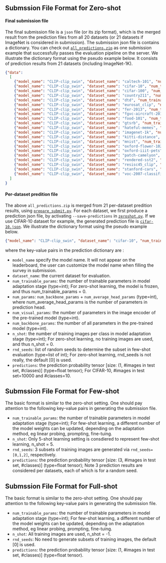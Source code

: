
## Submssion File Format for Zero-shot

#### Final submission file
The final submission file is a ``json`` file (or its zip format), which is the merged result from the prediction files from all 20 datasets (or 21 datasets if ImageNet is considered in submission). The submission json file is contains a dictionary. You can check out [``all_predictions.zip``](https://cvinthewildeus.blob.core.windows.net/datasets/submission_files/all_predictions_klite_gpt3.zip) as one submission example that successfully passes the evaluation pipeline on the server. We illustrate the dictionary format using the pseudo example below.
It consists of prediction results from 21 datasets (including ImageNet-1K).
```json
{"data": 
  [
    {"model_name": "CLIP-clip_swin", "dataset_name": "caltech-101", "num_trainable_params": 0.0, "num_params": 150695609, "num_visual_params": 86743224, "num_backbone_params": 150695609, "n_shot": 0, "rnd_seeds": [0], "predictions": "prediction probability tensor [size: (1, 6084, 102)]"}, 
    {"model_name": "CLIP-clip_swin", "dataset_name": "cifar-10", "num_trainable_params": 0.0, "num_params": 150695609, "num_visual_params": 86743224, "num_backbone_params": 150695609, "n_shot": 0, "rnd_seeds": [0], "predictions": "prediction probability tensor [size: (1, 10000, 10)]"}, 
    {"model_name": "CLIP-clip_swin", "dataset_name": "cifar-100", "num_trainable_params": 0.0, "num_params": 150695609, "num_visual_params": 86743224, "num_backbone_params": 150695609, "n_shot": 0, "rnd_seeds": [0], "predictions": "prediction probability tensor [size: (1, 10000, 100)]"}, 
    {"model_name": "CLIP-clip_swin", "dataset_name": "country211", "num_trainable_params": 0.0, "num_params": 150695609, "num_visual_params": 86743224, "num_backbone_params": 150695609, "n_shot": 0, "rnd_seeds": [0], "predictions": "prediction probability tensor [size: (1, 21100, 211)]"},
    {"model_name": "CLIP-clip_swin", "dataset_name": "dtd", "num_trainable_params": 0.0, "num_params": 150695609, "num_visual_params": 86743224, "num_backbone_params": 150695609, "n_shot": 0, "rnd_seeds": [0], "predictions": "prediction probability tensor [size: (1, 1880, 47)]"},
    {"model_name": "CLIP-clip_swin", "dataset_name": "eurosat_clip", "num_trainable_params": 0.0, "num_params": 150695609, "num_visual_params": 86743224, "num_backbone_params": 150695609, "n_shot": 0, "rnd_seeds": [0], "predictions": "prediction probability tensor [size: (1, 5000, 10)]"},
    {"model_name": "CLIP-clip_swin", "dataset_name": "fer-2013", "num_trainable_params": 0.0, "num_params": 150695609, "num_visual_params": 86743224, "num_backbone_params": 150695609, "n_shot": 0, "rnd_seeds": [0], "predictions": "prediction probability tensor [size: (1, 3589, 7)]"}, 
    {"model_name": "CLIP-clip_swin", "dataset_name": "fgvc-aircraft-2013b-variants102", "num_trainable_params": 0.0, "num_params": 150695609, "num_visual_params": 86743224, "num_backbone_params": 150695609, "n_shot": 0, "rnd_seeds": [0], "predictions": "prediction probability tensor [size: (1, 3333, 100)]"}, 
    {"model_name": "CLIP-clip_swin", "dataset_name": "food-101", "num_trainable_params": 0.0, "num_params": 150695609, "num_visual_params": 86743224, "num_backbone_params": 150695609, "n_shot": 0, "rnd_seeds": [0], "predictions": "prediction probability tensor [size: (1, 25250, 101)]"}, 
    {"model_name": "CLIP-clip_swin", "dataset_name": "gtsrb", "num_trainable_params": 0.0, "num_params": 150695609, "num_visual_params": 86743224, "num_backbone_params": 150695609, "n_shot": 0, "rnd_seeds": [0], "predictions": "prediction probability tensor [size: (1, 12630, 43)]"}, 
    {"model_name": "CLIP-clip_swin", "dataset_name": "hateful-memes", "num_trainable_params": 0.0, "num_params": 150695609, "num_visual_params": 86743224, "num_backbone_params": 150695609, "n_shot": 0, "rnd_seeds": [0], "predictions": "prediction probability tensor [size: (1, 500, 2)]"}, 
    {"model_name": "CLIP-clip_swin", "dataset_name": "imagenet-1k", "num_trainable_params": 0.0, "num_params": 150695609, "num_visual_params": 86743224, "num_backbone_params": 150695609, "n_shot": 0, "rnd_seeds": [0], "predictions": "prediction probability tensor [size: (1, 50000, 1000)]"}, 
    {"model_name": "CLIP-clip_swin", "dataset_name": "kitti-distance", "num_trainable_params": 0.0, "num_params": 150695609, "num_visual_params": 86743224, "num_backbone_params": 150695609, "n_shot": 0, "rnd_seeds": [0], "predictions": "prediction probability tensor [size: (1, 711, 4)]"}, 
    {"model_name": "CLIP-clip_swin", "dataset_name": "mnist", "num_trainable_params": 0.0, "num_params": 150695609, "num_visual_params": 86743224, "num_backbone_params": 150695609, "n_shot": 0, "rnd_seeds": [0], "predictions": "prediction probability tensor [size: (1, 10000, 10)]"}, 
    {"model_name": "CLIP-clip_swin", "dataset_name": "oxford-flower-102", "num_trainable_params": 0.0, "num_params": 150695609, "num_visual_params": 86743224, "num_backbone_params": 150695609, "n_shot": 0, "rnd_seeds": [0], "predictions": "prediction probability tensor [size: (1, 6149, 102)]"}, 
    {"model_name": "CLIP-clip_swin", "dataset_name": "oxford-iiit-pets", "num_trainable_params": 0.0, "num_params": 150695609, "num_visual_params": 86743224, "num_backbone_params": 150695609, "n_shot": 0, "rnd_seeds": [0], "predictions": "prediction probability tensor [size: (1, 3669, 37)]"}, 
    {"model_name": "CLIP-clip_swin", "dataset_name": "patch-camelyon", "num_trainable_params": 0.0, "num_params": 150695609, "num_visual_params": 86743224, "num_backbone_params": 150695609, "n_shot": 0, "rnd_seeds": [0], "predictions": "prediction probability tensor [size: (1, 32768, 2)]"}, 
    {"model_name": "CLIP-clip_swin", "dataset_name": "rendered-sst2", "num_trainable_params": 0.0, "num_params": 150695609, "num_visual_params": 86743224, "num_backbone_params": 150695609, "n_shot": 0, "rnd_seeds": [0], "predictions": "prediction probability tensor [size: (1, 1821, 2)]"}, 
    {"model_name": "CLIP-clip_swin", "dataset_name": "resisc45_clip", "num_trainable_params": 0.0, "num_params": 150695609, "num_visual_params": 86743224, "num_backbone_params": 150695609, "n_shot": 0, "rnd_seeds": [0], "predictions": "prediction probability tensor [size: (1, 25200, 45)]"}, 
    {"model_name": "CLIP-clip_swin", "dataset_name": "stanford-cars", "num_trainable_params": 0.0, "num_params": 150695609, "num_visual_params": 86743224, "num_backbone_params": 150695609, "n_shot": 0, "rnd_seeds": [0], "predictions": "prediction probability tensor [size: (1, 8041, 196)]"}, 
    {"model_name": "CLIP-clip_swin", "dataset_name": "voc-2007-classification", "num_trainable_params": 0.0, "num_params": 150695609, "num_visual_params": 86743224, "num_backbone_params": 150695609, "n_shot": 0, "rnd_seeds": [0], "predictions": "prediction probability tensor [size: (1, 4952, 20)]"}
  ]
}

```

#### Per-dataset predition file

The above ``all_predictions.zip`` is merged from 21 per-dataset predition results, using [``prepare_submit.py``](https://github.com/Computer-Vision-in-the-Wild/Elevater_Toolkit_IC/blob/main/vision_benchmark/commands/prepare_submit.py). 
For each dataset, we first produce a prediction json file, by activating ``--save-predictions`` in [``zeroshot.py``](https://github.com/Computer-Vision-in-the-Wild/Elevater_Toolkit_IC/blob/main/vision_benchmark/commands/zeroshot.py). 
If we use CIFAR-10 dataset for example, the generated prediction file is [``cifar-10.json``](https://cvinthewildeus.blob.core.windows.net/datasets/submission_files/cifar-10.json). We illustrate the dictionary format using the pseudo example below.

```json
{"model_name": "CLIP-clip_swin", "dataset_name": "cifar-10", "num_trainable_params": 0, "num_params": 150695609, "num_visual_params": 86743224, "num_backbone_params": 150695609, "n_shot": 0, "rnd_seeds": [0], "predictions": "prediction probability tensor [size: (1, 10000, 10)]"}
```

where the key-value pairs in the prediction dictionary are :

- `model_name` specify the model name. It will not appear on the leaderboard, the user can customize the model name when filling the survey in submission.
- `dataset_name`: the current dataset for evaluation.
- `num_trainable_params`: the number of trainable parameters in model adaptation stage (type=int); For zero-shot learning, the model is frozen, and thus num_trainable_params = 0.
- `num_params`: `num_backbone_params` + `num_average_head_params` (type=int), where num_average_head_params is the number of parameters in prediction head.
- `num_visual_params`: the number of parameters in the image encoder of the pre-trained model (type=int).
- `num_backbone_params`: the number of all parameters in the pre-trained model (type=int).
- `n_shot`: the number of training images per class in model adaptation stage (type=int); For zero-shot learning, no training images are used, and thus n_shot = 0.
- `rnd_seeds`: list of random seeds to determine the subset in few-shot evaluation (type=list of int); For zero-shot learning, rnd_seeds is not really, the default [0] is used.
- `predictions`: the prediction probability tensor [size: (1, #images in test set, #classes)] (type=float tensor); For CIFAR-10, #images in test set=10000 and #classes=10.

## Submssion File Format for Few-shot

The basic format is similar to the zero-shot setting. One should pay attention to the following key-value pairs in generating the submission file.

- `num_trainable_params`: the number of trainable parameters in model adaptation stage (type=int); For few-shot learning, a different number of the model weights can be updated, depending on the adaptation method, eg linear probing, prompting, fine-tuing.
- `n_shot`: Only 5-shot learning setting is consdiered to represent few-shot learning, n_shot = 5.
- `rnd_seeds`:  3 subsets of training images are generated via `rnd_seeds=[0,1,2]`, respectively.
- `predictions`: the prediction probability tensor [size: (3, #images in test set, #classes)] (type=float tensor); Note 3 prediction results are considered per datasets, each of which is for a random seed.

## Submssion File Format for Full-shot

The basic format is similar to the zero-shot setting. One should pay attention to the following key-value pairs in generating the submission file.

- `num_trainable_params`: the number of trainable parameters in model adaptation stage (type=int); For few-shot learning, a different number of the model weights can be updated, depending on the adaptation method, eg linear probing, prompting, fine-tuing.
- `n_shot`: All training images are used, n_shot = -1.
- `rnd_seeds`:  No need to generate subsets of training images, the default [0] is used.
- `predictions`: the prediction probability tensor [size: (1, #images in test set, #classes)] (type=float tensor).
